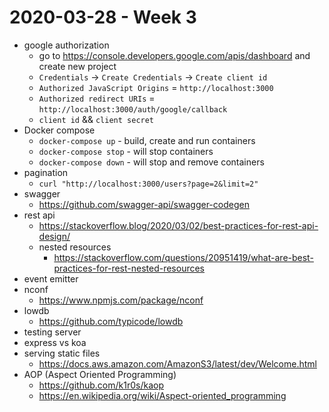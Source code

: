 # 2020-03-28 - Week 3

- google authorization
  - go to https://console.developers.google.com/apis/dashboard and create new project
  - `Credentials` -> `Create Credentials` -> `Create client id`
  - `Authorized JavaScript Origins` = `http://localhost:3000`
  - `Authorized redirect URIs` = `http://localhost:3000/auth/google/callback`
  - `client id` && `client secret`
- Docker compose
  - `docker-compose up` - build, create and run containers
  - `docker-compose stop` - will stop containers
  - `docker-compose down` - will stop and remove containers
- pagination
  - `curl "http://localhost:3000/users?page=2&limit=2"`
- swagger
  - https://github.com/swagger-api/swagger-codegen
- rest api
  - https://stackoverflow.blog/2020/03/02/best-practices-for-rest-api-design/
  - nested resources
    - https://stackoverflow.com/questions/20951419/what-are-best-practices-for-rest-nested-resources
- event emitter
- nconf
  - https://www.npmjs.com/package/nconf
- lowdb
  - https://github.com/typicode/lowdb
- testing server
- express vs koa
- serving static files
  - https://docs.aws.amazon.com/AmazonS3/latest/dev/Welcome.html
- AOP (Aspect Oriented Programming)
  - https://github.com/k1r0s/kaop
  - https://en.wikipedia.org/wiki/Aspect-oriented_programming
